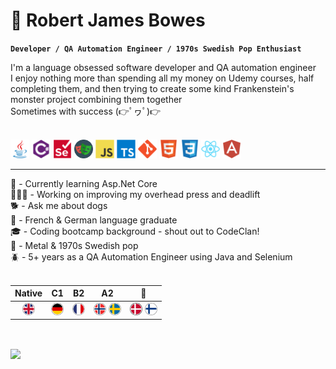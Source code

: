 # 🦦 Robert James Bowes

**`Developer / QA Automation Engineer / 1970s Swedish Pop Enthusiast`**

I'm a language obsessed software developer and QA automation engineer  
I enjoy nothing more than spending all my money on Udemy courses, half completing them, and then trying to create some kind Frankenstein's monster project combining them together  
Sometimes with success  (👉ﾟヮﾟ)👉

<br />

<div>
  <img alt="Java" width="30px" src="https://raw.githubusercontent.com/devicons/devicon/1119b9f84c0290e0f0b38982099a2bd027a48bf1/icons/java/java-original.svg"/>
  <img alt="C Sharp" width="30px" src="https://raw.githubusercontent.com/devicons/devicon/1119b9f84c0290e0f0b38982099a2bd027a48bf1/icons/csharp/csharp-plain.svg"/>
  <img alt="Selenium" width="30px" src="https://raw.githubusercontent.com/devicons/devicon/1119b9f84c0290e0f0b38982099a2bd027a48bf1/icons/selenium/selenium-original.svg" />
  <img alt="Playwright" width="30px" src="https://github.com/robbbowes/flags/blob/main/playwright%20icon.png?raw=true" />
  <img alt="JavaScript" width="30px" src="https://raw.githubusercontent.com/devicons/devicon/1119b9f84c0290e0f0b38982099a2bd027a48bf1/icons/javascript/javascript-original.svg" />
  <img alt="TypeScript" width="30px" src="https://raw.githubusercontent.com/devicons/devicon/1119b9f84c0290e0f0b38982099a2bd027a48bf1/icons/typescript/typescript-original.svg" />
  <img alt="Git" width="30px" src="https://raw.githubusercontent.com/devicons/devicon/1119b9f84c0290e0f0b38982099a2bd027a48bf1/icons/git/git-original.svg" />
  <img alt="HTML" width="30px" src="https://raw.githubusercontent.com/devicons/devicon/1119b9f84c0290e0f0b38982099a2bd027a48bf1/icons/html5/html5-original.svg" />
  <img alt="CSS" width="30px" src="https://raw.githubusercontent.com/devicons/devicon/1119b9f84c0290e0f0b38982099a2bd027a48bf1/icons/css3/css3-original.svg" />
  <img alt="React" width="30px" src="https://raw.githubusercontent.com/devicons/devicon/1119b9f84c0290e0f0b38982099a2bd027a48bf1/icons/react/react-original.svg" />
  <img alt="Angular" width="30px" src="https://raw.githubusercontent.com/devicons/devicon/1119b9f84c0290e0f0b38982099a2bd027a48bf1/icons/angularjs/angularjs-plain.svg" />
</div>

<hr />

<div>🌱 - Currently learning Asp.Net Core</div>
<div>🏋🏻‍♂️ - Working on improving my overhead press and deadlift</div>
<div>🐕 - Ask me about dogs</div>
<div>💬 - French & German language graduate</div>
<div>🎓 - Coding bootcamp background - shout out to CodeClan!</div>
<div>🎵 - Metal & 1970s Swedish pop</div>
<div>🪲 - 5+ years as a QA Automation Engineer using Java and Selenium</div>

<br />

| Native | C1 | B2 | A2 | 🫠 |
| :---: | :---: | :---: | :---: | :---: |
| <img alt="British flag" width="20px" src="https://raw.githubusercontent.com/robbbowes/flags/5601193e168c4217f9fe01fcc31f54f460134bf6/uk-flag-round-circle-icon.svg"/> | <img alt="German flag" width="20px" src="https://raw.githubusercontent.com/robbbowes/flags/5601193e168c4217f9fe01fcc31f54f460134bf6/germany-flag-round-circle-icon.svg"/> | <img alt="French flag" width="20px" src="https://raw.githubusercontent.com/robbbowes/flags/5601193e168c4217f9fe01fcc31f54f460134bf6/france-flag-round-circle-icon.svg"/> | <img alt="Norwegian flag" width="20px" src="https://raw.githubusercontent.com/robbbowes/flags/5601193e168c4217f9fe01fcc31f54f460134bf6/norway-flag-round-circle-icon.svg"/> <img alt="Swedish flag" width="20px" src="https://raw.githubusercontent.com/robbbowes/flags/5601193e168c4217f9fe01fcc31f54f460134bf6/sweden-flag-round-circle-icon.svg"/> | <img alt="Danish flag" width="20px" src="https://raw.githubusercontent.com/robbbowes/flags/5601193e168c4217f9fe01fcc31f54f460134bf6/denmark-flag-round-circle-icon.svg"/> <img alt="Finnish flag" width="20px" src="https://raw.githubusercontent.com/robbbowes/flags/5601193e168c4217f9fe01fcc31f54f460134bf6/finland-flag-round-circle-icon.svg"/> |

<!-- 
<img alt="British flag" width="20px" style="padding-right:10px;" src="https://raw.githubusercontent.com/robbbowes/flags/5601193e168c4217f9fe01fcc31f54f460134bf6/uk-flag-round-circle-icon.svg"/> Native  
<img alt="German flag" width="20px" style="padding-right:10px" src="https://raw.githubusercontent.com/robbbowes/flags/5601193e168c4217f9fe01fcc31f54f460134bf6/germany-flag-round-circle-icon.svg"/> C1  
<img alt="French flag" width="20px" style="padding-right:10px;" src="https://raw.githubusercontent.com/robbbowes/flags/5601193e168c4217f9fe01fcc31f54f460134bf6/france-flag-round-circle-icon.svg"/> B2  
<img alt="Norwegian flag" width="20px" style="padding-right:10px;" src="https://raw.githubusercontent.com/robbbowes/flags/5601193e168c4217f9fe01fcc31f54f460134bf6/norway-flag-round-circle-icon.svg"/> <img alt="Swedish flag" width="20px" style="padding-right:10px;" src="https://raw.githubusercontent.com/robbbowes/flags/5601193e168c4217f9fe01fcc31f54f460134bf6/sweden-flag-round-circle-icon.svg"/> A2  
<img alt="Danish flag" width="20px" style="padding-right:10px;" src="https://raw.githubusercontent.com/robbbowes/flags/5601193e168c4217f9fe01fcc31f54f460134bf6/denmark-flag-round-circle-icon.svg"/> <img alt="Finnish flag" width="20px" style="padding-right:10px;" src="https://raw.githubusercontent.com/robbbowes/flags/5601193e168c4217f9fe01fcc31f54f460134bf6/finland-flag-round-circle-icon.svg"/> Kamelåså / No niin -->

<br />

<!-- |  -->
<!-- <a href="https://github.com/robbbowes"><img align="center" src="https://github-readme-stats.vercel.app/api?username=robbbowes&show_icons=true&include_all_commits=true&theme=github_dark&hide_border=true" alt="Robb's github stats" /></a>  -->
<!-- |  -->
<a href="https://github.com/robbbowes"><img align="center" src="https://github-readme-stats.vercel.app/api/top-langs/?username=robbbowes&layout=compact&theme=github_dark&hide_border=true" /></a> 
<!-- | -->
<!-- | ------------- | ------------- | -->


<!--
**robbbowes/robbbowes** is a ✨ _special_ ✨ repository because its `README.md` (this file) appears on your GitHub profile.

Here are some ideas to get you started:

- 🔭 I’m currently working on ...
- 🌱 I’m currently learning ...
- 👯 I’m looking to collaborate on ...
- 🤔 I’m looking for help with ...
- 💬 Ask me about ...
- 📫 How to reach me: ...
- 😄 Pronouns: ...
- ⚡ Fun fact: ...
-->
